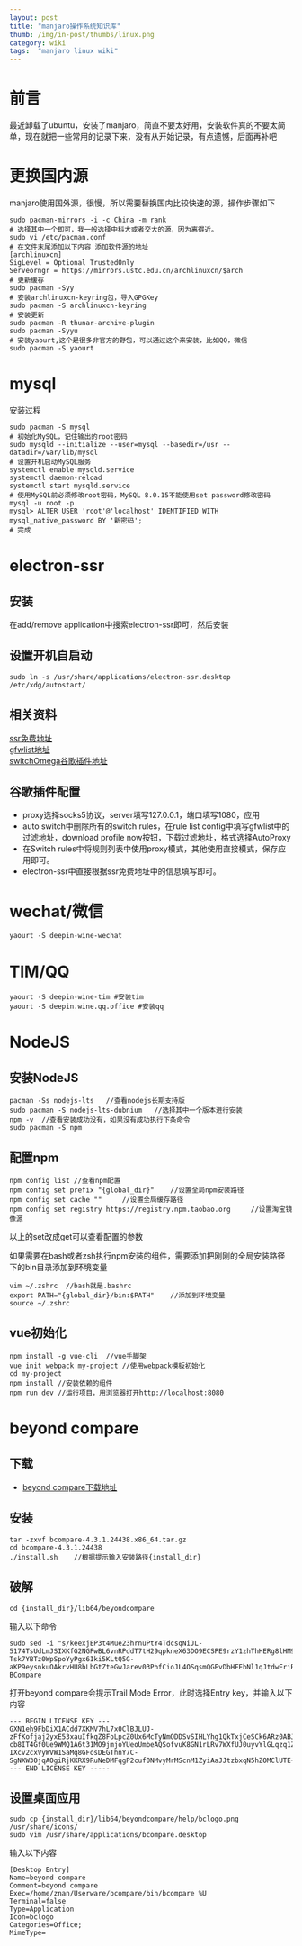 ```yaml
---
layout: post 
title: "manjaro操作系统知识库"
thumb: /img/in-post/thumbs/linux.png
category: wiki
tags:  "manjaro linux wiki"
---
```


# 前言
最近卸载了ubuntu，安装了manjaro，简直不要太好用，安装软件真的不要太简单，现在就把一些常用的记录下来，没有从开始记录，有点遗憾，后面再补吧

# 更换国内源
manjaro使用国外源，很慢，所以需要替换国内比较快速的源，操作步骤如下
```
sudo pacman-mirrors -i -c China -m rank    
# 选择其中一个即可，我一般选择中科大或者交大的源，因为离得近。    
sudo vi /etc/pacman.conf     
# 在文件末尾添加以下内容 添加软件源的地址
[archlinuxcn]
SigLevel = Optional TrustedOnly
Serveorngr = https://mirrors.ustc.edu.cn/archlinuxcn/$arch
# 更新缓存    
sudo pacman -Syy    
# 安装archlinuxcn-keyring包，导入GPGKey
sudo pacman -S archlinuxcn-keyring
# 安装更新
sudo pacman -R thunar-archive-plugin
sudo pacman -Syyu
# 安装yaourt,这个是很多非官方的野包，可以通过这个来安装，比如QQ，微信
sudo pacman -S yaourt
```

# mysql
安装过程
```
sudo pacman -S mysql
# 初始化MySQL，记住输出的root密码
sudo mysqld --initialize --user=mysql --basedir=/usr --datadir=/var/lib/mysql
# 设置开机启动MySQL服务
systemctl enable mysqld.service
systemctl daemon-reload
systemctl start mysqld.service
# 使用MySQL前必须修改root密码，MySQL 8.0.15不能使用set password修改密码
mysql -u root -p
mysql> ALTER USER 'root'@'localhost' IDENTIFIED WITH mysql_native_password BY '新密码';
# 完成
```

# electron-ssr
## 安装 
在add/remove application中搜索electron-ssr即可，然后安装
## 设置开机自启动
```
sudo ln -s /usr/share/applications/electron-ssr.desktop /etc/xdg/autostart/
```
## 相关资料    
[ssr免费地址](https://github.com/Alvin9999/new-pac/wiki/ss%E5%85%8D%E8%B4%B9%E8%B4%A6%E5%8F%B7)    
[gfwlist地址](https://github.com/gfwlist/gfwlist)    
[switchOmega谷歌插件地址](https://github.com/FelisCatus/SwitchyOmega/releases)    
## 谷歌插件配置
- proxy选择socks5协议，server填写127.0.0.1，端口填写1080，应用     
- auto switch中删除所有的switch rules，在rule list config中填写gfwlist中的过滤地址，download profile now按钮，下载过滤地址，格式选择AutoProxy
- 在Switch rules中将规则列表中使用proxy模式，其他使用直接模式，保存应用即可。     
- electron-ssr中直接根据ssr免费地址中的信息填写即可。

# wechat/微信
```
yaourt -S deepin-wine-wechat
```

# TIM/QQ
```
yaourt -S deepin-wine-tim #安装tim
yaourt -S deepin.wine.qq.office #安装qq
```

# NodeJS
## 安装NodeJS
```
pacman -Ss nodejs-lts   //查看nodejs长期支持版
sudo pacman -S nodejs-lts-dubnium   //选择其中一个版本进行安装
npm -v  //查看安装成功没有，如果没有成功执行下条命令
sudo pacman -S npm
```

## 配置npm
```
npm config list //查看npm配置
npm config set prefix "{global_dir}"    //设置全局npm安装路径
npm config set cache ""     //设置全局缓存路径
npm config set registry https://registry.npm.taobao.org     //设置淘宝镜像源
```
以上的set改成get可以查看配置的参数

如果需要在bash或者zsh执行npm安装的组件，需要添加把刚刚的全局安装路径下的bin目录添加到环境变量
```
vim ~/.zshrc  //bash就是.bashrc
export PATH="{global_dir}/bin:$PATH"    //添加到环境变量
source ~/.zshrc
```

## vue初始化
```
npm install -g vue-cli  //vue手脚架
vue init webpack my-project //使用webpack模板初始化
cd my-project
npm install //安装依赖的组件
npm run dev //运行项目，用浏览器打开http://localhost:8080
```

# beyond compare
## 下载
- [beyond compare下载地址](https://www.scootersoftware.com/download.php?zz=kb_linux_install)

## 安装
```
tar -zxvf bcompare-4.3.1.24438.x86_64.tar.gz
cd bcompare-4.3.1.24438
./install.sh    //根据提示输入安装路径{install_dir}
```
## 破解
```
cd {install_dir}/lib64/beyondcompare
```
输入以下命令
```
sudo sed -i "s/keexjEP3t4Mue23hrnuPtY4TdcsqNiJL-5174TsUdLmJSIXKfG2NGPwBL6vnRPddT7tH29qpkneX63DO9ECSPE9rzY1zhThHERg8lHM9IBFT+rVuiY823aQJuqzxCKIE1bcDqM4wgW01FH6oCBP1G4ub01xmb4BGSUG6ZrjxWHJyNLyIlGvOhoY2HAYzEtzYGwxFZn2JZ66o4RONkXjX0DF9EzsdUef3UAS+JQ+fCYReLawdjEe6tXCv88GKaaPKWxCeaUL9PejICQgRQOLGOZtZQkLgAelrOtehxz5ANOOqCaJgy2mJLQVLM5SJ9Dli909c5ybvEhVmIC0dc9dWH+/N9KmiLVlKMU7RJqnE+WXEEPI1SgglmfmLc1yVH7dqBb9ehOoKG9UE+HAE1YvH1XX2XVGeEqYUY-Tsk7YBTz0WpSpoYyPgx6Iki5KLtQ5G-aKP9eysnkuOAkrvHU8bLbGtZteGwJarev03PhfCioJL4OSqsmQGEvDbHFEbNl1qJtdwEriR+VNZts9vNNLk7UGfeNwIiqpxjk4Mn09nmSd8FhM4ifvcaIbNCRoMPGl6KU12iseSe+w+1kFsLhX+OhQM8WXcWV10cGqBzQE9OqOLUcg9n0krrR3KrohstS9smTwEx9olyLYppvC0p5i7dAx2deWvM1ZxKNs0BvcXGukR+/g" BCompare
```
打开beyond compare会提示Trail Mode Error，此时选择Entry key，并输入以下内容
```
--- BEGIN LICENSE KEY ---
GXN1eh9FbDiX1ACdd7XKMV7hL7x0ClBJLUJ-zFfKofjaj2yxE53xauIfkqZ8FoLpcZ0Ux6McTyNmODDSvSIHLYhg1QkTxjCeSCk6ARz0ABJcnUmd3dZYJNWFyJun14rmGByRnVPL49QH+Rs0kjRGKCB-cb8IT4Gf0Ue9WMQ1A6t31MO9jmjoYUeoUmbeAQSofvuK8GN1rLRv7WXfUJ0uyvYlGLqzq1ZoJAJDyo0Kdr4ThF-IXcv2cxVyWVW1SaMq8GFosDEGThnY7C-SgNXW30jqAOgiRjKKRX9RuNeDMFqgP2cuf0NMvyMrMScnM1ZyiAaJJtzbxqN5hZOMClUTE+++
--- END LICENSE KEY -----
```
## 设置桌面应用
```
sudo cp {install_dir}/lib64/beyondcompare/help/bclogo.png /usr/share/icons/
sudo vim /usr/share/applications/bcompare.desktop
```
输入以下内容
```
[Desktop Entry]
Name=beyond-compare
Comment=beyond compare
Exec=/home/znan/Userware/bcompare/bin/bcompare %U
Terminal=false
Type=Application
Icon=bclogo
Categories=Office;
MimeType=
```
